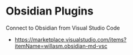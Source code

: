 # Obsidian Plugins

Connect to Obsidian from Visual Studio Code

* https://marketplace.visualstudio.com/items?itemName=willasm.obsidian-md-vsc